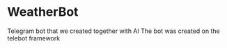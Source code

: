 # WeatherBot
Telegram bot that we created together with AI
The bot was created on the telebot framework

